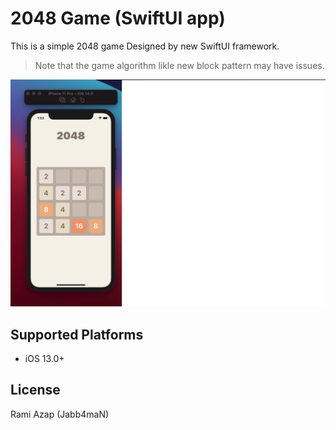 #  2048 Game (SwiftUI app)

This is a simple 2048 game Designed by new SwiftUI framework.

> Note that the game algorithm likle new block pattern may have issues.

![Screenshot](Screenshot.png)

## Supported Platforms

* iOS 13.0+

## License

Rami Azap (Jabb4maN)

